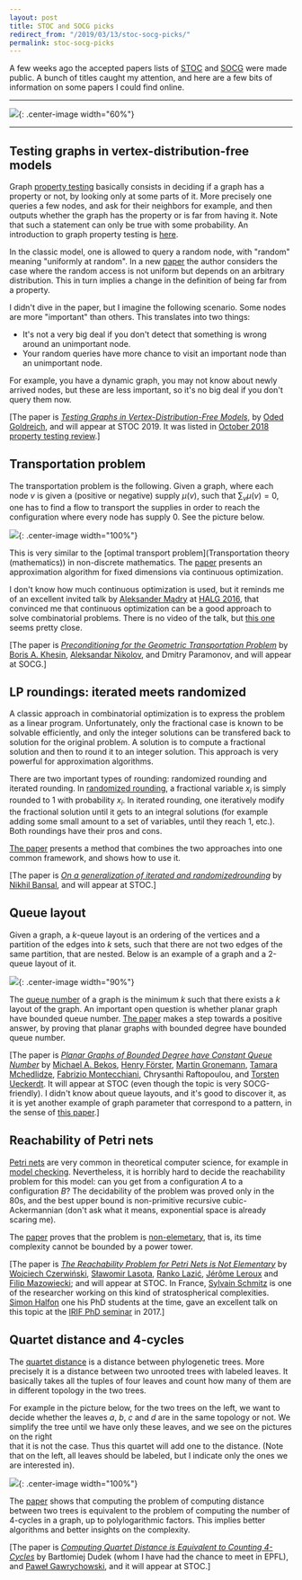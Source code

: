 ```yaml
---
layout: post
title: STOC and SOCG picks
redirect_from: "/2019/03/13/stoc-socg-picks/"
permalink: stoc-socg-picks
---
```


A few weeks ago the accepted papers lists of 
[STOC](http://acm-stoc.org/stoc2019/) 
and 
[SOCG](http://eecs.oregonstate.edu/socg19/) 
were made public. 
A bunch of titles caught my attention, and here are a few bits of information on
some papers I could find online.

---

![](../assets/saucisses.png){: .center-image width="60%"}

---


## Testing graphs in vertex-distribution-free models 

Graph [property testing](https://en.wikipedia.org/wiki/Property_testing) 
basically consists in deciding if a graph has a property 
or not, by looking only at some parts of it. 
More precisely one queries a few nodes, and ask for their neighbors for example, 
and then outputs whether the graph has the property or is far from having 
it. Note that such a statement can only be true with some probability.
An introduction to graph property testing is 
[here](http://www.wisdom.weizmann.ac.il/~/oded/COL/tgp-intro.pdf).

In the classic model, one is allowed to query a random node, with "random" 
meaning "uniformly at random". In a new 
[paper](http://www.wisdom.weizmann.ac.il/~/oded/VO/vdf.pdf)
the author considers the case where the random access is not uniform but depends 
on an arbitrary distribution. This in turn implies a change in the definition of 
being far from a property. 

I didn't dive in the paper, but I imagine the following scenario. 
Some nodes are more "important" than others. This translates into two things:

* It's not a very big deal if you don't detect that something is wrong around
an unimportant node.
* Your random queries have more chance to visit an important node than an 
unimportant node.

For example, you have a dynamic graph, you may not know about newly arrived 
nodes, but these are less important, so it's no big deal if you don't query them
now.

[The paper is 
*[Testing Graphs in Vertex-Distribution-Free Models](http://www.wisdom.weizmann.ac.il/~/oded/VO/vdf.pdf)*,
by [Oded Goldreich](http://www.wisdom.weizmann.ac.il/~oded/), 
and will appear at STOC 2019.
It was listed in 
[October 2018 property testing review](https://ptreview.sublinear.info/?p=1044).]


## Transportation problem

The transportation problem is the following. 
Given a graph, where each node $v$ is given a (positive or negative) supply 
$\mu(v)$, such that $\sum_v \mu(v)=0$, one has to find a flow to transport the 
supplies in order to reach the configuration where every node has supply 0. 
See the picture below.

![](../assets/transportation.png){: .center-image width="100%"}

This is very similar to the 
[optimal transport problem](Transportation theory (mathematics)) in non-discrete 
mathematics. The [paper](https://arxiv.org/pdf/1902.08384.pdf) presents an 
approximation algorithm for fixed dimensions via continuous optimization. 

I don't know how much continuous optimization is used, but it reminds me of an 
excellent invited talk by 
[Aleksander Mądry](https://people.csail.mit.edu/madry/) at 
[HALG 2016](http://2016.highlightsofalgorithms.org/), that convinced me that 
continuous optimization can be a good approach to solve combinatorial problems.
There is no video of the talk, but 
[this one](https://www.youtube.com/watch?v=noRNcDbqtVY)
seems pretty close.

[The paper is 
*[Preconditioning for the Geometric Transportation Problem](https://arxiv.org/pdf/1902.08384.pdf)*
by [Boris A. Khesin](http://www.math.toronto.edu/khesin/),
[Aleksandar Nikolov](http://www.cs.toronto.edu/~anikolov/),
and Dmitry Paramonov, and will appear at SOCG.]

## LP roundings: iterated meets randomized

A classic approach in combinatorial optimization is to express the problem as a 
linear program. 
Unfortunately, only the fractional case is known to be solvable 
efficiently, and only the integer solutions can be transfered back to solution 
for the original problem. 
A solution is to compute a fractional solution and then to round it to an integer 
solution. This approach is very powerful for approximation algorithms. 

There are two important types of rounding: randomized rounding and iterated 
rounding. 
In [randomized rounding](https://en.wikipedia.org/wiki/Randomized_rounding), 
a fractional variable $x_i$ is simply rounded to 1 
with probability $x_i$. 
In iterated rounding, one iteratively modify the fractional solution until it 
gets to an integral solutions (for example adding some small amount to a set of 
variables, until they reach 1, etc.). 
Both roundings have their pros and cons.

[The paper](https://arxiv.org/pdf/1811.01597.pdf) presents a method that 
combines the two approaches into one common framework, and shows how to use it. 

[The paper is 
*[On a generalization of iterated and randomizedrounding](https://arxiv.org/pdf/1811.01597.pdf)*
by [Nikhil Bansal](https://www.win.tue.nl/~nikhil/), and will appear at STOC.]

## Queue layout

Given a graph, a $k$-queue layout is an ordering of the vertices and a partition 
of the
edges into $k$ sets, such that there are not two edges of the same partition, 
that are nested. 
Below is an example of a graph and a 2-queue layout of it.

![](../assets/queue-layout.png){: .center-image width="90%"}

The [queue number](https://en.wikipedia.org/wiki/Queue_number) of a graph is 
the minimum $k$ such that there exists a $k$ layout of the graph. 
An important open question is whether planar graph have bounded queue number. 
[The paper](https://arxiv.org/pdf/1811.00816.pdf) makes a step towards a positive
answer, by proving that planar graphs with bounded degree have bounded queue 
number.

[The paper is 
*[Planar Graphs of Bounded Degree have Constant Queue Number](https://arxiv.org/pdf/1811.00816.pdf)*
by 
[Michael A. Bekos](http://algo.inf.uni-tuebingen.de/?site=mitarbeiter/michaelbekos/index), 
[Henry Förster](http://www-pr.informatik.uni-tuebingen.de/?site=mitarbeiter/henryfoerster/index),
[Martin Gronemann](https://informatik.uni-koeln.de/ls-juenger/people/gronemann/), 
[Tamara Mchedlidze](https://i11www.iti.kit.edu/en/members/tamara_mchedlidze/index),
[Fabrizio Montecchiani](http://mozart.diei.unipg.it/montecchiani/), 
Chrysanthi Raftopoulou, and
[Torsten Ueckerdt](https://i11www.iti.kit.edu/en/members/torsten_ueckerdt/index).
It will appear at STOC (even though the topic is very SOCG-friendly).
I didn't know about queue layouts, and it's good to discover it, as it is yet 
another example of graph parameter that correspond to a pattern, in the sense of 
[this paper](https://arxiv.org/abs/1812.05913).]

## Reachability of Petri nets

[Petri nets](https://en.wikipedia.org/wiki/Petri_net) are very common in 
theoretical computer science, for 
example in [model checking](https://en.wikipedia.org/wiki/Model_checking). 
Nevertheless, it is horribly hard to decide the reachability problem for this 
model: can you get from a configuration $A$ to a configuration $B$?
The decidability of the problem was proved only in the 80s, and the best 
upper bound is non-primitive recursive cubic-Ackermannian (don't ask what it 
means, exponential space is already scaring me). 
 
The [paper](https://arxiv.org/pdf/1809.07115.pdf) proves that the problem is 
[non-elemetary](https://en.wikipedia.org/wiki/Nonelementary_problem), that is, 
its time complexity cannot be bounded by a power tower. 

[The paper is 
*[The Reachability Problem for Petri Nets is Not Elementary](https://arxiv.org/pdf/1809.07115.pdf)*
by [Wojciech Czerwiński](https://www.mimuw.edu.pl/~wczerwin/),
[Sławomir Lasota](https://mimuw.edu.pl/~sl/),
[Ranko Lazić](https://warwick.ac.uk/fac/sci/dcs/people/ranko_lazic),
[Jérôme Leroux](https://www.labri.fr/perso/leroux/) and 
[Filip Mazowiecki](https://www.labri.fr/perso/fmazowiecki/); and will appear at STOC.
In France, [Sylvain Schmitz](http://www.lsv.fr/~schmitz/index.html.en) is one 
of the researcher working on this kind of stratospherical complexities. 
[Simon Halfon](http://www.lsv.fr/~halfon/) one his PhD students at the time, 
gave an excellent talk on this topic at the 
[IRIF PhD seminar](https://www.irif.fr/en/seminaires/doctorants/index) in 2017.]

## Quartet distance and 4-cycles

The [quartet distance](https://en.wikipedia.org/wiki/Quartet_distance) is a 
distance between phylogenetic trees. More precisely it is a distance between two 
unrooted trees with labeled leaves. It basically takes all the tuples of four 
leaves and count how many of them are in different topology in the two trees. 

For example in the picture below, for the two trees on the left, we want to 
decide whether the leaves $a$, $b$, $c$ and $d$ are in the same topology or not. 
We simplify the tree until we have only these leaves, and we see on the pictures
on the right  
that it is not the case. Thus this quartet will add one to the distance. 
(Note that on the left, all leaves should be labeled, but I indicate only the 
ones we are interested in).

![](../assets/quartet.png){: .center-image width="100%"}

The [paper](https://arxiv.org/pdf/1811.06244.pdf) shows that computing the 
problem of computing 
distance between two trees is equivalent to the problem of computing the number 
of 4-cycles in a graph, up to 
polylogarithmic factors. This implies better algorithms and better insights
on the complexity.

[The paper is
*[Computing Quartet Distance is Equivalent to Counting 4-Cycles](https://arxiv.org/pdf/1811.06244.pdf)*
 by Bartłomiej Dudek (whom I have had the chance to meet in EPFL), 
and [Paweł Gawrychowski](https://sites.google.com/a/cs.uni.wroc.pl/gawry/), and 
it
will appear at STOC.]

